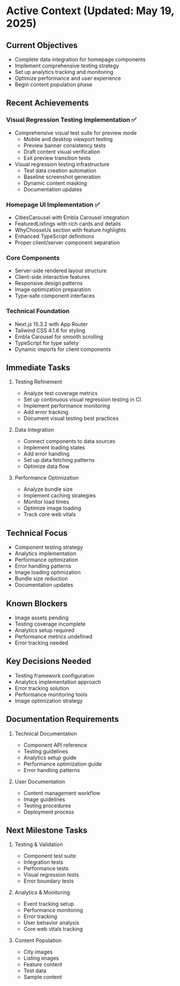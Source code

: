 # Active Context (Updated: May 19, 2025)

## Current Objectives

- Complete data integration for homepage components
- Implement comprehensive testing strategy
- Set up analytics tracking and monitoring
- Optimize performance and user experience
- Begin content population phase

## Recent Achievements

### Visual Regression Testing Implementation ✅
- Comprehensive visual test suite for preview mode
  - Mobile and desktop viewport testing
  - Preview banner consistency tests
  - Draft content visual verification
  - Exit preview transition tests
- Visual regression testing infrastructure
  - Test data creation automation
  - Baseline screenshot generation
  - Dynamic content masking
  - Documentation updates

### Homepage UI Implementation ✅
- CitiesCarousel with Embla Carousel integration
- FeaturedListings with rich cards and details
- WhyChooseUs section with feature highlights
- Enhanced TypeScript definitions
- Proper client/server component separation

### Core Components
- Server-side rendered layout structure
- Client-side interactive features
- Responsive design patterns
- Image optimization preparation
- Type-safe component interfaces

### Technical Foundation
- Next.js 15.3.2 with App Router
- Tailwind CSS 4.1.6 for styling
- Embla Carousel for smooth scrolling
- TypeScript for type safety
- Dynamic imports for client components

## Immediate Tasks

1. Testing Refinement
   - Analyze test coverage metrics
   - Set up continuous visual regression testing in CI
   - Implement performance monitoring
   - Add error tracking
   - Document visual testing best practices

2. Data Integration
   - Connect components to data sources
   - Implement loading states
   - Add error handling
   - Set up data fetching patterns
   - Optimize data flow

3. Performance Optimization
   - Analyze bundle size
   - Implement caching strategies
   - Monitor load times
   - Optimize image loading
   - Track core web vitals

## Technical Focus

- Component testing strategy
- Analytics implementation
- Performance optimization
- Error handling patterns
- Image loading optimization
- Bundle size reduction
- Documentation updates

## Known Blockers

- Image assets pending
- Testing coverage incomplete
- Analytics setup required
- Performance metrics undefined
- Error tracking needed

## Key Decisions Needed

- Testing framework configuration
- Analytics implementation approach
- Error tracking solution
- Performance monitoring tools
- Image optimization strategy

## Documentation Requirements

1. Technical Documentation
   - Component API reference
   - Testing guidelines
   - Analytics setup guide
   - Performance optimization guide
   - Error handling patterns

2. User Documentation
   - Content management workflow
   - Image guidelines
   - Testing procedures
   - Deployment process

## Next Milestone Tasks

1. Testing & Validation
   - Component test suite
   - Integration tests
   - Performance tests
   - Visual regression tests
   - Error boundary tests

2. Analytics & Monitoring
   - Event tracking setup
   - Performance monitoring
   - Error tracking
   - User behavior analysis
   - Core web vitals tracking

3. Content Population
   - City images
   - Listing images
   - Feature content
   - Test data
   - Sample content
